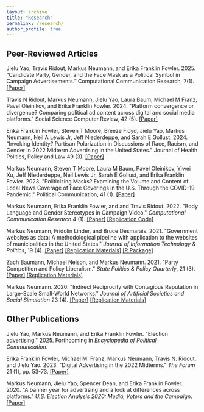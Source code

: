 ```yaml
---
layout: archive
title: "Research"
permalink: /research/
author_profile: true
---
```


## Peer-Reviewed Articles
Jielu Yao, Travis Ridout, Markus Neumann, and Erika Franklin Fowler. 2025. “Candidate Party, Gender, and the Face Mask as a Political Symbol in Campaign Advertisements.” Computational Communication
Research, 7(1). [[Paper]](https://www.aup-online.com/content/journals/10.5117/CCR2025.1.2.YAO)

Travis N Ridout, Markus Neumann, Jielu Yao, Laura Baum, Michael M Franz, Pavel Oleinikov, and Erika Franklin Fowler. 2024. "Platform convergence or divergence? Comparing political ad content across digital and social media platforms." Social Science Computer Review, 42 (5). [[Paper]](https://journals.sagepub.com/doi/pdf/10.1177/08944393241258767)

Erika Franklin Fowler, Steven T Moore, Breeze Floyd, Jielu Yao, Markus Neumann, Neil A Lewis Jr, Jeff Niederdeppe, and Sarah E Gollust. 2024. "Invoking Identity? Partisan Polarization in Discussions of Race, Racism, and Gender in 2022 Midterm Advertising in the United States." Journal of Health Politics, Policy and Law 49 (3). [[Paper]](https://read.dukeupress.edu/jhppl/article/49/3/505/383871)

Markus Neumann, Steven T Moore, Laura M Baum, Pavel Oleinikov, Yiwei Xu, Jeff Niederdeppe, Neil Lewis Jr, Sarah E Gollust, and Erika Franklin Fowler. 2023. "Politicizing Masks? Examining the Volume and Content of Local News Coverage of Face Coverings in the U.S. Through the COVID-19 Pandemic." Political Communication, 41 (1). [[Paper]](https://www.tandfonline.com/doi/pdf/10.1080/10584609.2023.2239181)

Markus Neumann, Erika Franklin Fowler, and and Travis Ridout. 2022. "Body Language and Gender Stereotypes in Campaign Video." *Computational Communication Research* 4 (1). [[Paper]](https://doi.org/10.5117/CCR2022.1.007.NEUM) [[Replication Code]](https://github.com/markusneumann/BodyLanguage)

Markus Neumann, Fridolin Linder, and Bruce Desmarais. 2021. "Government websites as data: A methodological pipeline with application to the websites of municipalities in the United States." *Journal of Information Technology & Politics*, 19 (4). [[Paper]](https://www.tandfonline.com/doi/full/10.1080/19331681.2021.1999880) [[Replication Materials]](https://github.com/desmarais-lab/govWebsites) [[R Package]](https://github.com/desmarais-lab/gov2text)

Zach Baumann, Michael Nelson, and Markus Neumann. 2021. "Party Competition and Policy Liberalism." *State Politics & Policy Quarterly*, 21 (3). [[Paper]](https://www.cambridge.org/core/journals/state-politics-and-policy-quarterly/article/abs/party-competition-and-policy-liberalism/6C923408FCB0165E2DF709E9D861DDD8) [[Replication Materials]](https://dataverse.unc.edu/dataset.xhtml?persistentId=doi:10.15139/S3/KXN8GN)

Markus Neumann. 2020. "Indirect Reciprocity with Contagious Reputation in Large-Scale Small-World Networks." *Journal of Artificial Societies and Social Simulation* 23 (4). [[Paper]](http://jasss.soc.surrey.ac.uk/23/4/2.html) [[Replication Materials]](https://www.comses.net/codebases/41bc083e-b8d3-4133-83ed-150bb63a4b39/releases/1.0.0/)

## Other Publications
Jielu Yao, Markus Neumann, and Erika Franklin Fowler. "Election advertising." 2025. Forthcoming in *Encyclopedia of Political Communication*.

Erika Franklin Fowler, Michael M. Franz, Markus Neumann, Travis N. Ridout, and Jielu Yao. 2023. "Digital Advertising in the 2022 Midterms." *The Forum* 21 (1), pp. 53-73. [[Paper]](https://doi.org/10.1515/for-2023-2006)

Markus Neumann, Jielu Yao, Spencer Dean, and Erika Franklin Fowler. 2020. "A banner year for advertising and a look at differences across platforms." *U.S. Election Analysis 2020: Media, Voters and the Campaign*. [[Paper]](https://www.electionanalysis.ws/us/president2020/section-5-social-media/a-banner-year-for-advertising-and-a-look-at-differences-across-platforms/)
